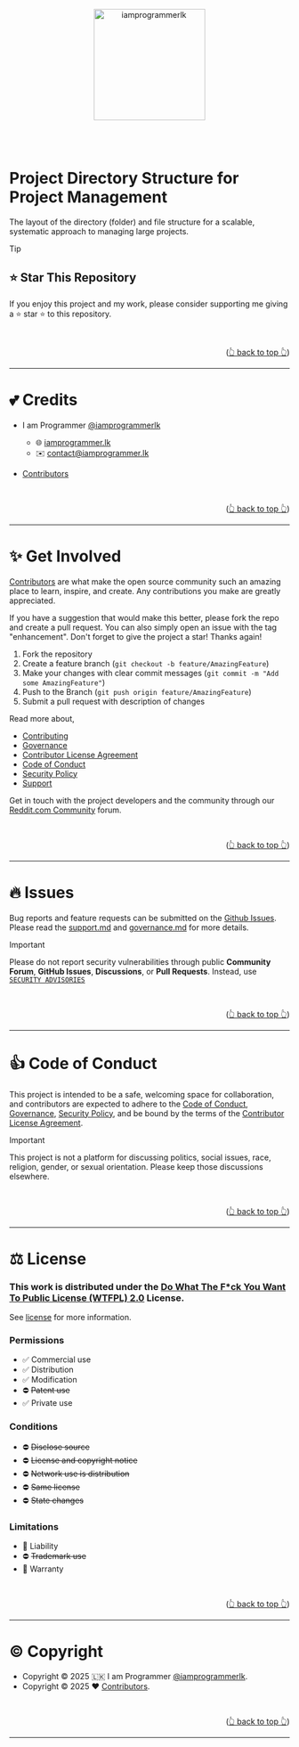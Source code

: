 <a name="readme-top"></a>

<br><br>

<div align="center" style="text-align: center;">
  <a href="https://github.com/iamprogrammerlk">
    <img src="https://avatars.githubusercontent.com/u/17584831?v=4" alt="iamprogrammerlk" width="200">
  </a>
</div>

<br><br>

# Project Directory Structure for Project Management

The layout of the directory (folder) and file structure for a scalable, systematic approach to managing large projects.

> [!TIP]
>
> ## ⭐ Star This Repository
>
> If you enjoy this project and my work, please consider supporting me giving a ⭐ star ⭐ to this repository.

<br><p align="right">(<a href="#readme-top">👆 back to top 👆</a>)</p>

---

# 💕 Credits

- I am Programmer [@iamprogrammerlk][iamprogrammer_github]

  - 🌐 [iamprogrammer.lk][iamprogrammer_url]
  - ✉️ [contact@iamprogrammer.lk][iamprogrammer_email]

- [Contributors][contributors]

<br><p align="right">(<a href="#readme-top">👆 back to top 👆</a>)</p>

---

# ✨ Get Involved

[Contributors][contributors] are what make the open source community such an amazing place to learn, inspire,
and create. Any contributions you make are greatly appreciated.

If you have a suggestion that would make this better, please fork the repo and create a pull request.
You can also simply open an issue with the tag "enhancement". Don't forget to give the project a star! Thanks again!

1. Fork the repository
2. Create a feature branch (`git checkout -b feature/AmazingFeature`)
3. Make your changes with clear commit messages (`git commit -m "Add some AmazingFeature"`)
4. Push to the Branch (`git push origin feature/AmazingFeature`)
5. Submit a pull request with description of changes

Read more about,

- [Contributing][contributing]
- [Governance][governance]
- [Contributor License Agreement][contributor_license_agreement]
- [Code of Conduct][code_of_conduct]
- [Security Policy][security]
- [Support][support]

Get in touch with the project developers and the community through our [Reddit.com Community][community] forum.

<br>
<p align="right">(<a href="#readme-top">👆 back to top 👆</a>)</p>

---

# 🔥 Issues

Bug reports and feature requests can be submitted on the [Github Issues][issues].
Please read the [support.md][support] and [governance.md][governance] for more details.

> [!IMPORTANT]
>
> Please do not report security vulnerabilities through public **Community Forum**, **GitHub Issues**,
> **Discussions**, or **Pull Requests**. Instead, use [`SECURITY ADVISORIES`][security_advisories]

<br><p align="right">(<a href="#readme-top">👆 back to top 👆</a>)</p>

---

# 👍 Code of Conduct

This project is intended to be a safe, welcoming space for collaboration, and contributors are expected to adhere to
the [Code of Conduct][code_of_conduct], [Governance][governance], [Security Policy][security],
and be bound by the terms of the [Contributor License Agreement][contributor_license_agreement].

> [!IMPORTANT]
>
> This project is not a platform for discussing politics, social issues, race, religion, gender, or sexual orientation.
> Please keep those discussions elsewhere.

<br><p align="right">(<a href="#readme-top">👆 back to top 👆</a>)</p>

---

# ⚖️ License

### This work is distributed under the [Do What The F\*ck You Want To Public License (WTFPL) 2.0][license] License.

See [license][license_md] for more information.

### Permissions

- ✅ Commercial use
- ✅ Distribution
- ✅ Modification
- ⛔ ~~Patent use~~
- ✅ Private use

### Conditions

- ⛔ ~~Disclose source~~
- ⛔ ~~License and copyright notice~~
- ⛔ ~~Network use is distribution~~
- ⛔ ~~Same license~~
- ⛔ ~~State changes~~

### Limitations

- 🚫 Liability
- ⛔ ~~Trademark use~~
- 🚫 Warranty

<br><p align="right">(<a href="#readme-top">👆 back to top 👆</a>)</p>

---

# ©️ Copyright

- Copyright © 2025 🇱🇰 I am Programmer [@iamprogrammerlk][iamprogrammer_github].
- Copyright © 2025 ❤️ [Contributors][contributors].

<br><p align="right">(<a href="#readme-top">👆 back to top 👆</a>)</p>

---

[iamprogrammer_github]: https://github.com/iamprogrammerlk
[iamprogrammer_url]: https://iamprogrammer.lk
[iamprogrammer_email]: mailto:contact@iamprogrammer.lk
[contributors]: /../../graphs/contributors
[community]: https://reddit.com/r/iamprogrammerlk
[contributing]: /contributing.md
[governance]: /governance.md
[support]: /support.md
[issues]: /../../issues
[code_of_conduct]: /code_of_conduct.md
[security]: /security.md
[contributor_license_agreement]: /contributor_license_agreement.md
[license]: https://choosealicense.com/licenses/wtfpl/
[license_md]: /license.md
[security_advisories]: /../../security/advisories/new
